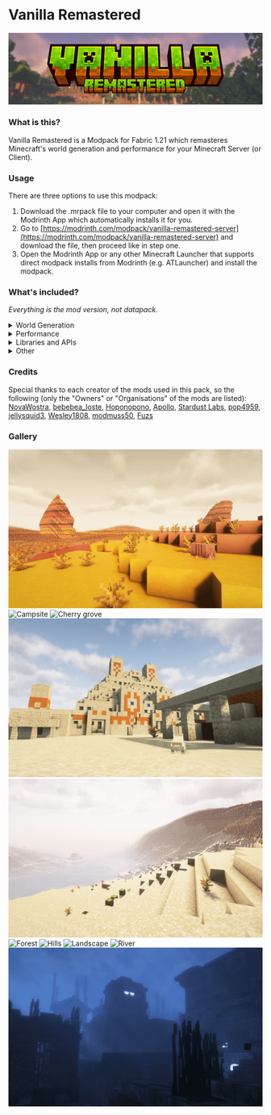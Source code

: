 # Vanilla Remastered

![Vanilla Remastered Banner Image](https://github.com/guefra/Vanilla-Remastered/blob/main/src/images/banner.png?raw=true)

### What is this?

Vanilla Remastered is a Modpack for Fabric 1.21 which remasteres Minecraft's world generation and performance for your Minecraft Server (or Client).

### Usage

There are three options to use this modpack:
1. Download the .mrpack file to your computer and open it with the Modrinth App which automatically installs it for you.
2. Go to [https://modrinth.com/modpack/vanilla-remastered-server](https://modrinth.com/modpack/vanilla-remastered-server) and download the file, then proceed like in step one.
3. Open the Modrinth App or any other Minecraft Launcher that supports direct modpack installs from Modrinth (e.g. ATLauncher) and install the modpack.

### What's included?

_Everything is the mod version, not datapack._

<details>
  <summary>
    World Generation
  </summary>
  <ul>
    <li><p><a href="https://modrinth.com/datapack/dungeons-and-taverns">Dungeons and Taverns</a></p></li>
    <li><p><a href="https://modrinth.com/datapack/explorify">Explorify</a></p></li>
    <li><p><a href="https://modrinth.com/datapack/geophilic">Geophilic</a></p></li>
    <li><p><a href="https://modrinth.com/datapack/hopo-better-underwater-ruins">Hopo Better Underwater Ruins</a></p></li>
    <li><p><a href="https://modrinth.com/datapack/tectonic">Tectonic</a></p></li>
    <li><p><a href="https://modrinth.com/mod/terralith">Terralith</a></p></li>
  </ul>
</details>

<details>
  <summary>
    Performance
  </summary>
  <ul>
    <li><p><a href="https://modrinth.com/plugin/chunky">Chunky</a></p></li>
    <li><p><a href="https://modrinth.com/mod/lithium">Lithium</a></p></li>
    <li><p><a href="https://modrinth.com/mod/servercore">ServerCore</a></p></li>
  </ul>
</details>

<details>
  <summary>
    Libraries and APIs
  </summary>
  <ul>
    <li><p><a href="https://modrinth.com/mod/fabric-api">Fabric API</a></p></li>
    <li><p><a href="https://modrinth.com/mod/forge-config-api-port">Forge Config API Port</a></p></li>
    <li><p><a href="https://modrinth.com/mod/puzzles-lib">Puzzles Lib</a></p></li>
  </ul>
</details>

<details>
  <summary>
    Other
  </summary>
  <ul>
    <li><p><a href="https://modrinth.com/mod/leaves-be-gone">Leaves Be Gone</a></p></li>
  </ul>
</details>

### Credits

Special thanks to each creator of the mods used in this pack, so the following (only the "Owners" or "Organisations" of the mods are listed):
[NovaWostra](https://modrinth.com/user/NovaWostra), [bebebea_loste](https://modrinth.com/user/bebebea_loste), [Hoponopono](https://modrinth.com/user/Hoponopono), [Apollo](https://modrinth.com/user/Apollo), [Stardust Labs](https://modrinth.com/organization/stardust-labs), [pop4959](https://modrinth.com/user/pop4959), [jellysquid3](https://modrinth.com/user/jellysquid3), [Wesley1808](https://modrinth.com/user/Wesley1808), [modmuss50](https://modrinth.com/user/modmuss50), [Fuzs](https://modrinth.com/user/Fuzs)

### Gallery

![Badlands](https://github.com/guefra/Vanilla-Remastered/blob/main/src/images/badlands.png?raw=true)
![Campsite](https://github.com/guefra/Vanilla-Remastered/blob/main/src/images/campsite.png?raw=true)
![Cherry grove](https://github.com/guefra/Vanilla-Remastered/blob/main/src/images/cherry-grove.png?raw=true)
![Desert ruin](https://github.com/guefra/Vanilla-Remastered/blob/main/src/images/desert-ruin.png?raw=true)
![Desert](https://github.com/guefra/Vanilla-Remastered/blob/main/src/images/desert.png?raw=true)
![Forest](https://github.com/guefra/Vanilla-Remastered/blob/main/src/images/forest.png?raw=true)
![Hills](https://github.com/guefra/Vanilla-Remastered/blob/main/src/images/hills.png?raw=true)
![Landscape](https://github.com/guefra/Vanilla-Remastered/blob/main/src/images/landscape.png?raw=true)
![River](https://github.com/guefra/Vanilla-Remastered/blob/main/src/images/river.png?raw=true)
![Underwater city](https://github.com/guefra/Vanilla-Remastered/blob/main/src/images/underwater-city.png?raw=true)
